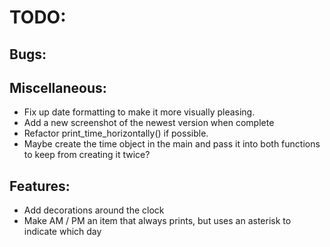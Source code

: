 # TODO:

## Bugs:

## Miscellaneous:
* Fix up date formatting to make it more visually pleasing.
* Add a new screenshot of the newest version when complete
* Refactor print_time_horizontally() if possible.
* Maybe create the time object in the main and pass it into both functions to keep from creating it twice?

## Features:
* Add decorations around the clock
* Make AM / PM an item that always prints, but uses an asterisk to indicate which day
